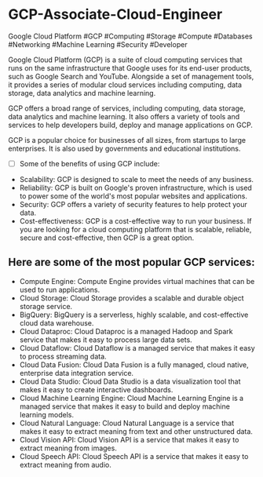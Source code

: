 # GCP-Associate-Cloud-Engineer
Google Cloud Platform #GCP  #Computing #Storage #Compute #Databases #Networking #Machine Learning #Security #Developer

Google Cloud Platform (GCP) is a suite of cloud computing services that runs on the same infrastructure that Google uses for its end-user products, such as Google Search and YouTube. Alongside a set of management tools, it provides a series of modular cloud services including computing, data storage, data analytics and machine learning.

GCP offers a broad range of services, including computing, data storage, data analytics and machine learning. It also offers a variety of tools and services to help developers build, deploy and manage applications on GCP.

GCP is a popular choice for businesses of all sizes, from startups to large enterprises. It is also used by governments and educational institutions.

- [ ] Some of the benefits of using GCP include:

* Scalability: GCP is designed to scale to meet the needs of any business.
* Reliability: GCP is built on Google's proven infrastructure, which is used to power some of the world's most popular websites and applications.
* Security: GCP offers a variety of security features to help protect your data.
* Cost-effectiveness: GCP is a cost-effective way to run your business.
If you are looking for a cloud computing platform that is scalable, reliable, secure and cost-effective, then GCP is a great option.

## Here are some of the most popular GCP services:

- Compute Engine: Compute Engine provides virtual machines that can be used to run applications.
- Cloud Storage: Cloud Storage provides a scalable and durable object storage service.
- BigQuery: BigQuery is a serverless, highly scalable, and cost-effective cloud data warehouse.
- Cloud Dataproc: Cloud Dataproc is a managed Hadoop and Spark service that makes it easy to process large data sets.
- Cloud Dataflow: Cloud Dataflow is a managed service that makes it easy to process streaming data.
- Cloud Data Fusion: Cloud Data Fusion is a fully managed, cloud native, enterprise data integration service.
- Cloud Data Studio: Cloud Data Studio is a data visualization tool that makes it easy to create interactive dashboards.
- Cloud Machine Learning Engine: Cloud Machine Learning Engine is a managed service that makes it easy to build and deploy machine learning models.
- Cloud Natural Language: Cloud Natural Language is a service that makes it easy to extract meaning from text and other unstructured data.
- Cloud Vision API: Cloud Vision API is a service that makes it easy to extract meaning from images.
- Cloud Speech API: Cloud Speech API is a service that makes it easy to extract meaning from audio.
